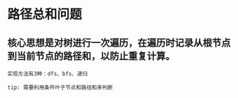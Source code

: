 # 路径总和问题
## 核心思想是对树进行一次遍历，在遍历时记录从根节点到当前节点的路径和，以防止重复计算。
    实现方法有3种：dfs、bfs、递归

    tip: 需要利用条件叶子节点和路径和来判断
